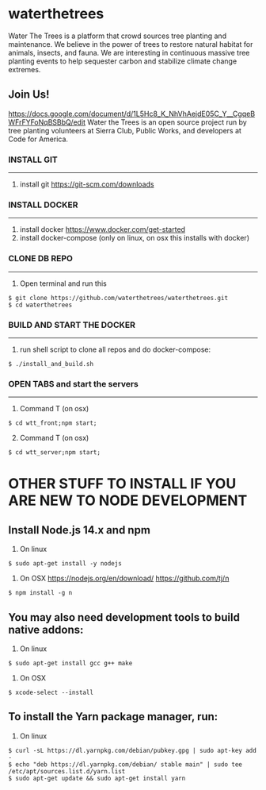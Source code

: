 # waterthetrees
Water The Trees is a platform that crowd sources tree planting and maintenance. We believe in the power of trees to restore natural habitat for animals, insects, and fauna. We are interesting in continuous massive tree planting events to help sequester carbon and stabilize climate change extremes.

## Join Us!
https://docs.google.com/document/d/1L5Hc8_K_NhVhAejdE05C_Y__CgqeBWFrFYFoNqBSBbQ/edit
Water the Trees is an open source project run by tree planting volunteers at Sierra Club, Public Works, and developers at Code for America.


### INSTALL GIT
-------------
1. install git https://git-scm.com/downloads

### INSTALL DOCKER
-------------
1. install docker https://www.docker.com/get-started
2. install docker-compose (only on linux, on osx this installs with docker)

### CLONE DB REPO
-------------
1. Open terminal and run this
```shell
$ git clone https://github.com/waterthetrees/waterthetrees.git
$ cd waterthetrees
```

### BUILD AND START THE DOCKER
---------------
1. run shell script to clone all repos and do docker-compose: 
```shell
$ ./install_and_build.sh
```

### OPEN TABS and start the servers
---------------
1. Command T (on osx)
```shell
$ cd wtt_front;npm start;
```
2. Command T (on osx)
```shell
$ cd wtt_server;npm start;
```


# OTHER STUFF TO INSTALL IF YOU ARE NEW TO NODE DEVELOPMENT
## Install Node.js 14.x and npm

1. On linux
```
$ sudo apt-get install -y nodejs
```
1. On OSX
https://nodejs.org/en/download/
https://github.com/tj/n
```
$ npm install -g n
```

## You may also need development tools to build native addons:

1. On linux
```
$ sudo apt-get install gcc g++ make
```

1. On OSX
```
$ xcode-select --install
```

## To install the Yarn package manager, run:
1. On linux
```
$ curl -sL https://dl.yarnpkg.com/debian/pubkey.gpg | sudo apt-key add -
$ echo "deb https://dl.yarnpkg.com/debian/ stable main" | sudo tee /etc/apt/sources.list.d/yarn.list
$ sudo apt-get update && sudo apt-get install yarn
```
